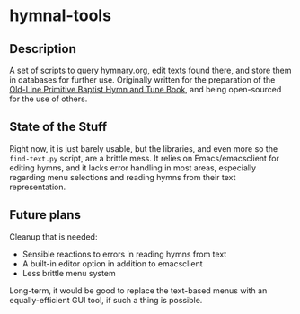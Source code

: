 # hymnal-tools

## Description

A set of scripts to query hymnary.org, edit texts found there, and
store them in databases for further use.  Originally written for the
preparation of the [Old-Line Primitive Baptist Hymn and Tune Book](http://olpbhtb.com), and
being open-sourced for the use of others.

## State of the Stuff

Right now, it is just barely usable, but the libraries, and even more
so the `find-text.py` script, are a brittle mess.  It relies on
Emacs/emacsclient for editing hymns, and it lacks error handling in
most areas, especially regarding menu selections and reading hymns
from their text representation.

## Future plans

Cleanup that is needed:

 - Sensible reactions to errors in reading hymns from text
 - A built-in editor option in addition to emacsclient
 - Less brittle menu system
 
Long-term, it would be good to replace the text-based menus with an
equally-efficient GUI tool, if such a thing is possible.
